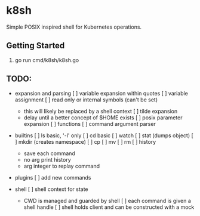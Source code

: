 # k8sh

Simple POSIX inspired shell for Kubernetes operations.

## Getting Started

1. go run cmd/k8sh/k8sh.go

## TODO:
- expansion and parsing
  [ ] variable expansion within quotes
  [ ] variable assignment
  [ ] read only or internal symbols (can't be set)
    - this will likely be replaced by a shell context
  [ ] tilde expansion
    - delay until a better concept of $HOME exists
  [ ] posix parameter expansion
  [ ] functions
  [ ] command argument parser

- builtins
  [ ] ls basic, '-l' only
  [ ] cd basic
  [ ] watch
  [ ] stat (dumps object)
  [ ] mkdir (creates namespace)
  [ ] cp
  [ ] mv
  [ ] rm
  [ ] history
    - save each command
    - no arg print history
    - arg integer to replay command

- plugins
  [ ] add new commands

- shell
  [ ] shell context for state
    - CWD is managed and guarded by shell
  [ ] each command is given a shell handle
  [ ] shell holds client and can be constructed with a mock